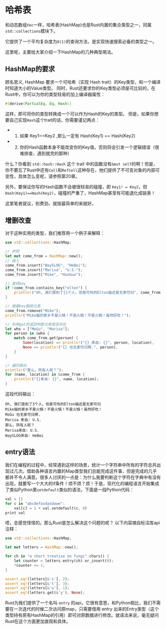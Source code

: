 # 哈希表

和动态数组`Vec`一样，哈希表(HashMap)也是Rust内置的集合类型之一，同属`std::collections`模块下。

它提供了一个平均复杂度为`O(1)`的查询方法，是实现快速搜索必备的类型之一。

这里呢，主要给大家介绍一下HashMap的几种典型用法。

## HashMap的要求

顾名思义, HashMap 要求一个可哈希（实现 Hash trait）的Key类型，和一个编译时知道大小的Value类型。
同时，Rust还要求你的Key类型必须是可比较的，在Rust中，你可以为你的类型轻易的加上编译器属性：

```rust
#[derive(PartialEq, Eq, Hash)]
```

这样，即可将你的类型转换成一个可以作为Hash的Key的类型。
但是，如果你想要自己实现`Hash`这个trait的话，你需要谨记两点：
* 1. 如果 Key1==Key2 ,那么一定有 Hash(Key1) == Hash(Key2)
* 2. 你的Hash函数本身不能改变你的Key值，否则将会引发一个逻辑错误（很难排查，遇到就完的那种）

什么？你看到 `std::hash::Hash` 这个 trait 中的函数没有`&mut self`的啊！但是，你不要忘了Rust中还有`Cell`和`RefCell`这种存在，他们提供了不可变对象的内部可变性，具体怎么变呢，请参照第20章。

另外，要保证你写的Hash函数不会被很轻易的碰撞，即 `Key1! = Key2`，但 `Hash(Key1)==Hash(Key2)`，碰撞的严重了，HashMap甚至有可能退化成链表！

这里笔者提议，别费劲，就按最简单的来就好。

## 增删改查

对于这种实用的类型，我们推荐用一个例子来解释：

```rust
use std::collections::HashMap;

// 声明
let mut come_from = HashMap::new();
// 插入
come_from.insert("WaySLOG", "HeBei");
come_from.insert("Marisa", "U.S.");
come_from.insert("Mike", "HuoGuo");

// 查找key
if !come_from.contains_key("elton") {
    println!("Oh, 我们查到了{}个人，但是可怜的Elton猫还是无家可归", come_from.len());
}

// 根据key删除元素
come_from.remove("Mike");
println!("Mike猫的家乡不是火锅！不是火锅！不是火锅！虽然好吃！");

// 利用get的返回判断元素是否存在
let who = ["MoGu", "Marisa"];
for person in &who {
    match come_from.get(person) {
        Some(location) => println!("{} 来自: {}", person, location),
        None => println!("{} 也无家可归啊.", person),
    }
}

// 遍历输出
println!("那么，所有人呢？");
for (name, location) in &come_from {
    println!("{}来自: {}", name, location);
}
```

这段代码输出：
```
Oh, 我们查到了3个人，但是可怜的Elton猫还是无家可归
Mike猫的家乡不是火锅！不是火锅！不是火锅！虽然好吃！
MoGu 也无家可归啊.
Marisa 来自: U.S.
那么，所有人呢？
Marisa来自: U.S.
WaySLOG来自: HeBei
```

## entry语法

我们在编程的过程中，经常遇到这样的场景，统计一个字符串中所有的字符总共出现过几次。借助各种语言内置的Map类型我们总能完成这件事，但是完成的几乎都并不令人满意。很多人讨厌的一点是：为什么我要判断这个字符在字典中有没有出现，就要写一个大大的if条件！烦不烦？烦！于是，现代化的编程语言开始集成了类似Python里`setdefault`类似的语法，下面是一段Python代码：

```rust
val = {}
for c in "abcdefasdasdawe":
    val[c] = 1 + val.setdefault(c, 0)
print val
```

唔，总感觉怪怪的。那么Rust是怎么解决这个问题的呢？
以下内容摘自标注库api注释：

```rust
use std::collections::HashMap;

let mut letters = HashMap::new();

for ch in "a short treatise on fungi".chars() {
    let counter = letters.entry(ch).or_insert(0);
    *counter += 1;
}

assert_eq!(letters[&'s'], 2);
assert_eq!(letters[&'t'], 3);
assert_eq!(letters[&'u'], 1);
assert_eq!(letters.get(&'y'), None);
```

Rust为我们提供了一个名叫 `entry` 的api，它很有意思，和Python相比，我们不需要在一次迭代的时候二次访问原map，只需要借用 entry 出来的Entry类型（这个类型持有原有HashMap的引用）即可对原数据进行修改。就语法来说，毫无疑问Rust在这个方面更加直观和具体。
